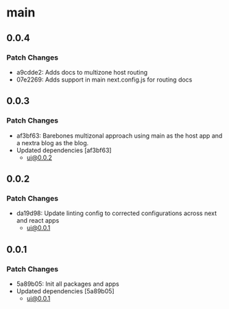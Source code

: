 # main

## 0.0.4

### Patch Changes

- a9cdde2: Adds docs to multizone host routing
- 07e2269: Adds support in main next.config.js for routing docs

## 0.0.3

### Patch Changes

- af3bf63: Barebones multizonal approach using main as the host app and a nextra blog as the blog.
- Updated dependencies [af3bf63]
  - ui@0.0.2

## 0.0.2

### Patch Changes

- da19d98: Update linting config to corrected configurations across next and react apps
  - ui@0.0.1

## 0.0.1

### Patch Changes

- 5a89b05: Init all packages and apps
- Updated dependencies [5a89b05]
  - ui@0.0.1
